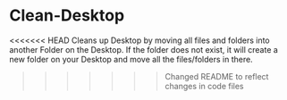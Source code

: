 Clean-Desktop
====================

<<<<<<< HEAD
Cleans up Desktop by moving all files and folders into another Folder on the Desktop.  If the folder does not exist, it will create a new folder on your Desktop and move all the files/folders in there. 
>>>>>>> Changed README to reflect changes in code files
